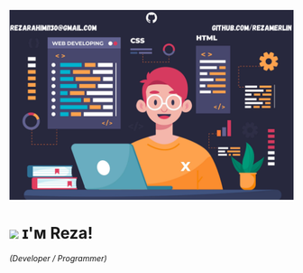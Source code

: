 <!--Banner-->
![merlincoder Banner Image](./assets/header.png)


<!--Header Name-->
# <img src="https://user-images.githubusercontent.com/74038190/216120981-b9507c36-0e04-4469-8e27-c99271b45ba5.png" width="30"/> ɪ'ᴍ Reza! 
*(Developer / Programmer)*
<br /> 
